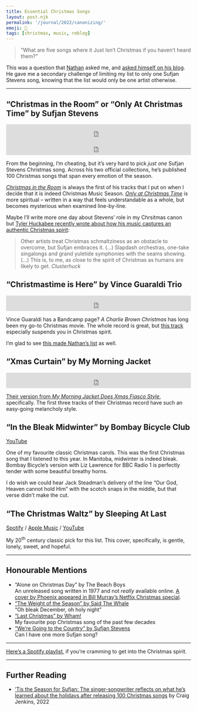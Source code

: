 ```yaml
---
title: Essential Christmas Songs
layout: post.njk
permalink: '/journal/2022/canonizing/'
emoji: 🎄
tags: [christmas, music, reblog]
---
```


> “What are five songs where it Just Isn’t Christmas if you haven’t heard them?”

This was a question that [Nathan](https://blog.interestingtimes.ca/2022/12/15/canonizing/) asked me, and [asked himself on his blog](https://blog.interestingtimes.ca/2022/12/15/canonizing/). He gave me a secondary challenge of limiting my list to only one Sufjan Stevens song, knowing that the list would only be one artist otherwise.

---

## “Christmas in the Room” or “Only At Christmas Time” by Sufjan Stevens
<iframe style="border: 0; width: 100%; height: 42px;" src="https://bandcamp.com/EmbeddedPlayer/album=3123296626/size=small/linkcol=0687f5/track=59852439/transparent=true/" seamless><a href="https://music.sufjan.com/album/silver-gold">Silver &amp; Gold by Sufjan Stevens</a></iframe>

<iframe style="border: 0; width: 100%; height: 42px;" src="https://bandcamp.com/EmbeddedPlayer/album=798104856/size=small/bgcol=ffffff/linkcol=0687f5/track=3750621659/transparent=true/" seamless><a href="https://music.sufjan.com/album/songs-for-christmas">Songs for Christmas by Sufjan Stevens</a></iframe>

From the beginning, I’m cheating, but it’s very hard to pick _just one_ Sufjan Stevens Christmas song. Across his two official collections, he’s published 100 Christmas songs that span every emotion of the season. 

[*Christmas in the Room*](https://sufjanstevens.bandcamp.com/track/christmas-in-the-room-2) is always the first of his tracks that I put on when I decide that it is indeed Christmas Music Season. [*Only at Christmas Time*](https://sufjanstevens.bandcamp.com/track/only-at-christmas-time) is more spiritual – written in a way that feels understandable as a whole, but becomes mysterious when examined line-by-line.

Maybe I’ll write more one day about Stevens’ role in my Chrsitmas canon but [Tyler Huckabee recently wrote about how his music captures an authentic Christmas spirit](https://tylerhuckabee.substack.com/p/ill-have-a-bad-christmas-thats-certain): 

> Other artists treat Christmas schmaltziness as an obstacle to overcome, but Sufjan embraces it. (…) Slapdash orchestras, one-take singalongs and grand yuletide symphonies with the seams showing. (…) This is, to me, as close to the spirit of Christmas as humans are likely to get.
> <cite>Clusterhuck</cite>

## “Christmastime is Here” by Vince Guaraldi Trio
<iframe style="border: 0; width: 100%; height: 42px;" src="https://bandcamp.com/EmbeddedPlayer/album=807688521/size=small/linkcol=0687f5/track=1478098172/transparent=true/" seamless><a href="https://vinceguaraldi.bandcamp.com/album/a-charlie-brown-christmas-remastered-expanded-edition">A Charlie Brown 
Christmas: Remastered &amp; Expanded Edition by Vince Guaraldi Trio</a></iframe>

Vince Guaraldi has a Bandcamp page? _A Charlie Brown Christmas_ has long been my go-to Christmas movie. The whole record is great, but [this track](https://vinceguaraldi.bandcamp.com/track/christmas-time-is-here-instrumental) especially suspends you in Christmas spirit. 


I’m glad to see [this made Nathan’s list](https://blog.interestingtimes.ca/2022/12/15/canonizing/) as well.

## “Xmas Curtain” by My Morning Jacket
<iframe style="border: 0; width: 100%; height: 42px;" src="https://bandcamp.com/EmbeddedPlayer/album=1534053455/size=small/linkcol=0687f5/track=1217300565/transparent=true/" seamless><a href="https://mmorningjacket.bandcamp.com/album/my-morning-jacket-does-xmas-fiasco-style">My Morning Jacket Does Xmas Fiasco Style by My Morning Jacket</a></iframe>

[Their version from _My Morning Jacket Does Xmas Fiasco Style_](https://mmorningjacket.bandcamp.com/track/xmas-curtain), specifically. The first three tracks of their Christmas record have such an easy-going melancholy style.

## “In the Bleak Midwinter” by Bombay Bicycle Club

[YouTube](https://youtu.be/ZTkW09o7a9c?t=4)

One of my favourite classic Christmas carols. This was the first Christmas song that I listened to this year. In Manitoba, midwinter is indeed bleak. Bombay Bicycle’s version with Liz Lawrence for BBC Radio 1 is perfectly tender with some beautiful breathy horns.

I do wish we could hear Jack Steadman’s delivery of the line “Our God, Heaven cannot hold Him” with the scotch snaps in the middle, but that verse didn’t make the cut.

## “The Christmas Waltz” by Sleeping At Last

[Spotify](https://open.spotify.com/track/5UhLEgHEH7njjDMWEPoktS?si=0e6b3a2362304c1c) / [Apple Music](https://music.apple.com/ca/album/the-christmas-waltz/1298273516?i=1298275170]) / [YouTube](https://youtu.be/tssdnou08Dg)

My 20<sup>th</sup> century classic pick for this list. This cover, specifically, is gentle, lonely, sweet, and hopeful.

---

## Honourable Mentions

- “Alone on Christmas Day” by The Beach Boys <br> An unreleased song written in 1977 and not _really_ available online. [A cover by Phoenix appeared in Bill Murray’s Netflix Christmas special](https://youtu.be/ZHkcl2ub9G0).
- [“The Weight of the Season” by Said The Whale](https://saidthewhale.bandcamp.com/track/the-weight-of-the-season) <br> “Oh bleak December, oh holy night”
- [“Last Christmas” by Wham!](https://youtu.be/E8gmARGvPlI) <br> My favourite pop Christmas song of the past few decades
- [“We’re Going to the Country” by Sufjan Stevens](https://sufjanstevens.bandcamp.com/track/were-goin-to-the-country)<br>Can I have one more Sufjan song?

---

[Here’s a Spotify playlist](https://open.spotify.com/playlist/6Sr1H84VsqnlonGfHb87ey?si=2cc57b188c374dc0), if you’re cramming to get into the Christmas spirit.


---

## Further Reading
- [’Tis the Season for Sufjan: The singer-songwriter reflects on what he’s learned about the holidays after releasing 100 Christmas songs](https://www.vulture.com/2022/11/sufjan-stevens-christmas-music-interview.html) by Craig Jenkins, 2022